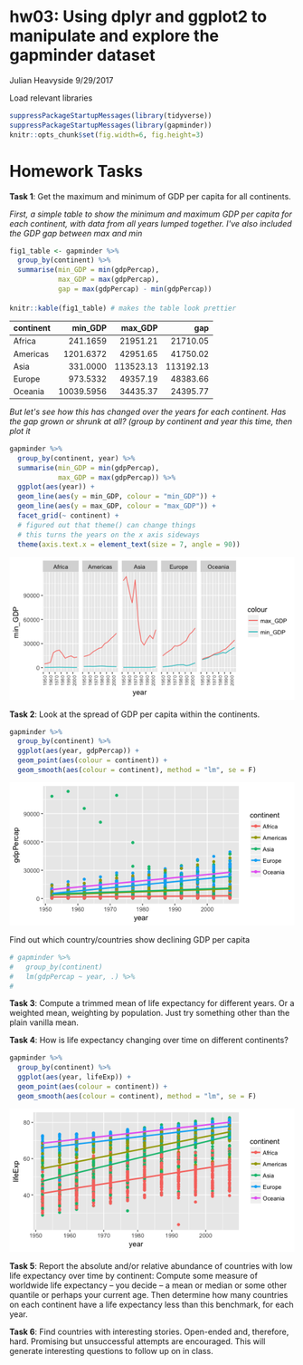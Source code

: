 hw03: Using dplyr and ggplot2 to manipulate and explore the gapminder dataset
================
Julian Heavyside
9/29/2017

Load relevant libraries

``` r
suppressPackageStartupMessages(library(tidyverse))
suppressPackageStartupMessages(library(gapminder))
knitr::opts_chunk$set(fig.width=6, fig.height=3)
```

Homework Tasks
==============

**Task 1**: Get the maximum and minimum of GDP per capita for all continents.

*First, a simple table to show the minimum and maximum GDP per capita for each continent, with data from all years lumped together. I've also included the GDP gap between max and min*

``` r
fig1_table <- gapminder %>% 
  group_by(continent) %>% 
  summarise(min_GDP = min(gdpPercap), 
            max_GDP = max(gdpPercap), 
            gap = max(gdpPercap) - min(gdpPercap))
  
knitr::kable(fig1_table) # makes the table look prettier
```

| continent |    min\_GDP|   max\_GDP|        gap|
|:----------|-----------:|----------:|----------:|
| Africa    |    241.1659|   21951.21|   21710.05|
| Americas  |   1201.6372|   42951.65|   41750.02|
| Asia      |    331.0000|  113523.13|  113192.13|
| Europe    |    973.5332|   49357.19|   48383.66|
| Oceania   |  10039.5956|   34435.37|   24395.77|

*But let's see how this has changed over the years for each continent. Has the gap grown or shrunk at all? (group by continent and year this time, then plot it*

``` r
gapminder %>%
  group_by(continent, year) %>% 
  summarise(min_GDP = min(gdpPercap), 
            max_GDP = max(gdpPercap)) %>% 
  ggplot(aes(year)) +
  geom_line(aes(y = min_GDP, colour = "min_GDP")) +
  geom_line(aes(y = max_GDP, colour = "max_GDP")) +
  facet_grid(~ continent) +
  # figured out that theme() can change things
  # this turns the years on the x axis sideways
  theme(axis.text.x = element_text(size = 7, angle = 90))
```

![](hm03_files/figure-markdown_github-ascii_identifiers/unnamed-chunk-3-1.png)

**Task 2**: Look at the spread of GDP per capita within the continents.

``` r
gapminder %>%
  group_by(continent) %>% 
  ggplot(aes(year, gdpPercap)) +
  geom_point(aes(colour = continent)) +
  geom_smooth(aes(colour = continent), method = "lm", se = F)
```

![](hm03_files/figure-markdown_github-ascii_identifiers/unnamed-chunk-4-1.png)

Find out which country/countries show declining GDP per capita

``` r
# gapminder %>% 
#   group_by(continent)
#   lm(gdpPercap ~ year, .) %>% 
#   
```

**Task 3**: Compute a trimmed mean of life expectancy for different years. Or a weighted mean, weighting by population. Just try something other than the plain vanilla mean.

**Task 4**: How is life expectancy changing over time on different continents?

``` r
gapminder %>%
  group_by(continent) %>% 
  ggplot(aes(year, lifeExp)) +
  geom_point(aes(colour = continent)) +
  geom_smooth(aes(colour = continent), method = "lm", se = F)
```

![](hm03_files/figure-markdown_github-ascii_identifiers/unnamed-chunk-7-1.png)

**Task 5**: Report the absolute and/or relative abundance of countries with low life expectancy over time by continent: Compute some measure of worldwide life expectancy – you decide – a mean or median or some other quantile or perhaps your current age. Then determine how many countries on each continent have a life expectancy less than this benchmark, for each year.

**Task 6**: Find countries with interesting stories. Open-ended and, therefore, hard. Promising but unsuccessful attempts are encouraged. This will generate interesting questions to follow up on in class.
